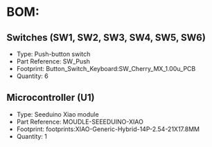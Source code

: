 # BOM:
## Switches (SW1, SW2, SW3, SW4, SW5, SW6)

- Type: Push-button switch
- Part Reference: SW_Push
- Footprint: Button_Switch_Keyboard:SW_Cherry_MX_1.00u_PCB
- Quantity: 6

## Microcontroller (U1)

- Type: Seeduino Xiao module
- Part Reference: MOUDLE-SEEEDUINO-XIAO
- Footprint: footprints:XIAO-Generic-Hybrid-14P-2.54-21X17.8MM
- Quantity: 1